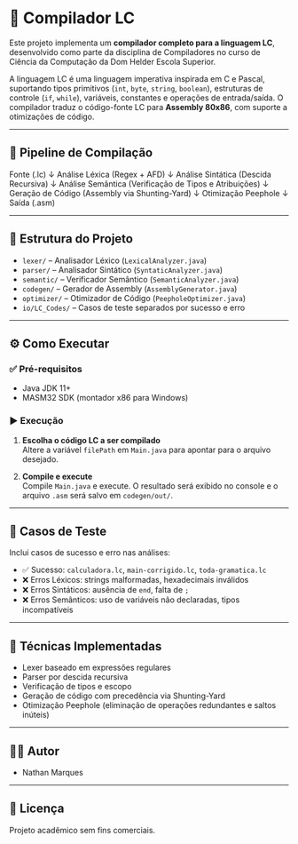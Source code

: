 # 🧠 Compilador LC

Este projeto implementa um **compilador completo para a linguagem LC**, desenvolvido como parte da disciplina de Compiladores no curso de Ciência da Computação da Dom Helder Escola Superior.

A linguagem LC é uma linguagem imperativa inspirada em C e Pascal, suportando tipos primitivos (`int`, `byte`, `string`, `boolean`), estruturas de controle (`if`, `while`), variáveis, constantes e operações de entrada/saída. O compilador traduz o código-fonte LC para **Assembly 80x86**, com suporte a otimizações de código.

---

## 🚀 Pipeline de Compilação

Fonte (.lc)
↓
Análise Léxica (Regex + AFD)
↓
Análise Sintática (Descida Recursiva)
↓
Análise Semântica (Verificação de Tipos e Atribuições)
↓
Geração de Código (Assembly via Shunting-Yard)
↓
Otimização Peephole
↓
Saída (.asm)


---

## 🧱 Estrutura do Projeto

- `lexer/` – Analisador Léxico (`LexicalAnalyzer.java`)
- `parser/` – Analisador Sintático (`SyntaticAnalyzer.java`)
- `semantic/` – Verificador Semântico (`SemanticAnalyzer.java`)
- `codegen/` – Gerador de Assembly (`AssemblyGenerator.java`)
- `optimizer/` – Otimizador de Código (`PeepholeOptimizer.java`)
- `io/LC_Codes/` – Casos de teste separados por sucesso e erro

---

## ⚙️ Como Executar

### ✅ Pré-requisitos

- Java JDK 11+
- MASM32 SDK (montador x86 para Windows)

### ▶️ Execução

1. **Escolha o código LC a ser compilado**  
   Altere a variável `filePath` em `Main.java` para apontar para o arquivo desejado.

2. **Compile e execute**  
   Compile `Main.java` e execute. O resultado será exibido no console e o arquivo `.asm` será salvo em `codegen/out/`.

---

## 🧪 Casos de Teste

Inclui casos de sucesso e erro nas análises:

- ✅ Sucesso: `calculadora.lc`, `main-corrigido.lc`, `toda-gramatica.lc`
- ❌ Erros Léxicos: strings malformadas, hexadecimais inválidos
- ❌ Erros Sintáticos: ausência de `end`, falta de `;`
- ❌ Erros Semânticos: uso de variáveis não declaradas, tipos incompatíveis

---

## 🧠 Técnicas Implementadas

- Lexer baseado em expressões regulares
- Parser por descida recursiva
- Verificação de tipos e escopo
- Geração de código com precedência via Shunting-Yard
- Otimização Peephole (eliminação de operações redundantes e saltos inúteis)

---

## 👨‍💻 Autor

- Nathan Marques

---

## 📜 Licença

Projeto acadêmico sem fins comerciais.

